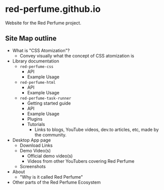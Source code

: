 # red-perfume.github.io

Website for the Red Perfume project.


## Site Map outline

* What is "CSS Atomization"?
  * Convey visually what the concept of CSS atomization is
* Library documentation
  * `red-perfume-css`
    * API
    * Example Usage
  * `red-perfume-html`
    * API
    * Example Usage
  * `red-perfume-task-runner`
    * Getting started guide
    * API
    * Example Usage
    * Plugins
    * Tutorials
      * Links to blogs, YouTube videos, dev.to articles, etc, made by the community.
* Desktop App page
  * Download Links
  * Demo Video(s)
    * Official demo video(s)
    * Videos from other YouTubers covering Red Perfume
  * Screenshots
* About
  * "Why is it called Red Perfume"
* Other parts of the Red Perfume Ecosystem
